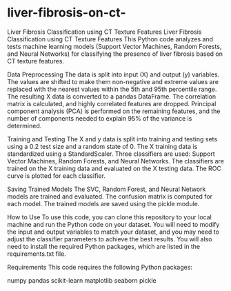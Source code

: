 # liver-fibrosis-on-ct-
Liver Fibrosis Classification using CT Texture Features
Liver Fibrosis Classification using CT Texture Features
This Python code analyzes and tests machine learning models (Support Vector Machines, Random Forests, and Neural Networks) for classifying the presence of liver fibrosis based on CT texture features.

Data Preprocessing
The data is split into input (X) and output (y) variables. The values are shifted to make them non-negative and extreme values are replaced with the nearest values within the 5th and 95th percentile range. The resulting X data is converted to a pandas DataFrame. The correlation matrix is calculated, and highly correlated features are dropped. Principal component analysis (PCA) is performed on the remaining features, and the number of components needed to explain 95% of the variance is determined.

Training and Testing
The X and y data is split into training and testing sets using a 0.2 test size and a random state of 0. The X training data is standardized using a StandardScaler. Three classifiers are used: Support Vector Machines, Random Forests, and Neural Networks. The classifiers are trained on the X training data and evaluated on the X testing data. The ROC curve is plotted for each classifier.

Saving Trained Models
The SVC, Random Forest, and Neural Network models are trained and evaluated. The confusion matrix is computed for each model. The trained models are saved using the pickle module.

How to Use
To use this code, you can clone this repository to your local machine and run the Python code on your dataset. You will need to modify the input and output variables to match your dataset, and you may need to adjust the classifier parameters to achieve the best results. You will also need to install the required Python packages, which are listed in the requirements.txt file.

Requirements
This code requires the following Python packages:

numpy
pandas
scikit-learn
matplotlib
seaborn
pickle
